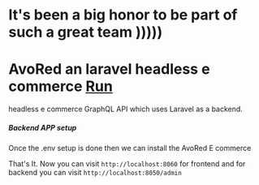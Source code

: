 # It's been a big honor to be part of such a great team )))))

# AvoRed an laravel headless e commerce  [Run](https://www.avored.com/)

  headless e commerce GraphQL API which uses Laravel as a backend.


##### Backend APP setup 

Once the .env setup is done then we can install the AvoRed E commerce

That's It. Now you can visit `http://localhost:8060` for frontend and for backend you can visit `http://localhost:8050/admin`
